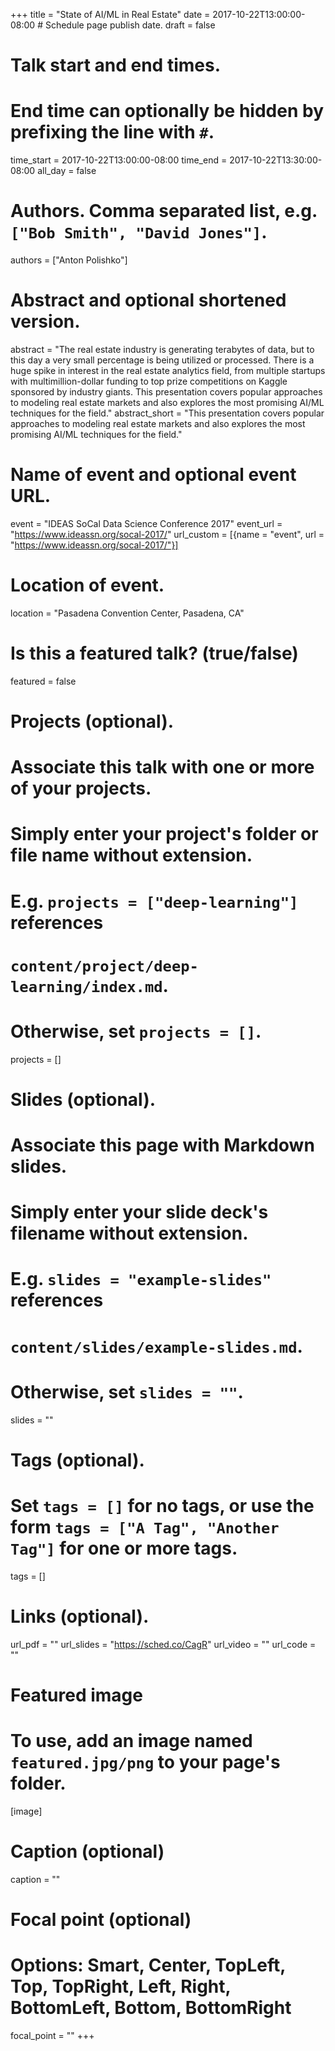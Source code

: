 +++
title = "State of AI/ML in Real Estate"
date = 2017-10-22T13:00:00-08:00  # Schedule page publish date.
draft = false

# Talk start and end times.
#   End time can optionally be hidden by prefixing the line with `#`.
time_start = 2017-10-22T13:00:00-08:00
time_end = 2017-10-22T13:30:00-08:00
all_day = false

# Authors. Comma separated list, e.g. `["Bob Smith", "David Jones"]`.
authors = ["Anton Polishko"]

# Abstract and optional shortened version.
abstract = "The real estate industry is generating terabytes of data, but to this day a very small percentage is being utilized or processed. There is a huge spike in interest in the real estate analytics field, from multiple startups with multimillion-dollar funding to top prize competitions on Kaggle sponsored by industry giants. This presentation covers popular approaches to modeling real estate markets and also explores the most promising AI/ML techniques for the field."
abstract_short = "This presentation covers popular approaches to modeling real estate markets and also explores the most promising AI/ML techniques for the field."

# Name of event and optional event URL.
event = "IDEAS SoCal Data Science Conference 2017"
event_url = "https://www.ideassn.org/socal-2017/"
url_custom = [{name = "event", url = "https://www.ideassn.org/socal-2017/"}]

# Location of event.
location = "Pasadena Convention Center, Pasadena, CA"

# Is this a featured talk? (true/false)
featured = false

# Projects (optional).
#   Associate this talk with one or more of your projects.
#   Simply enter your project's folder or file name without extension.
#   E.g. `projects = ["deep-learning"]` references 
#   `content/project/deep-learning/index.md`.
#   Otherwise, set `projects = []`.
projects = []

# Slides (optional).
#   Associate this page with Markdown slides.
#   Simply enter your slide deck's filename without extension.
#   E.g. `slides = "example-slides"` references 
#   `content/slides/example-slides.md`.
#   Otherwise, set `slides = ""`.
slides = ""

# Tags (optional).
#   Set `tags = []` for no tags, or use the form `tags = ["A Tag", "Another Tag"]` for one or more tags.
tags = []

# Links (optional).
url_pdf = ""
url_slides = "https://sched.co/CagR"
url_video = ""
url_code = ""

# Featured image
# To use, add an image named `featured.jpg/png` to your page's folder. 
[image]
  # Caption (optional)
  caption = ""

  # Focal point (optional)
  # Options: Smart, Center, TopLeft, Top, TopRight, Left, Right, BottomLeft, Bottom, BottomRight
  focal_point = ""
+++
